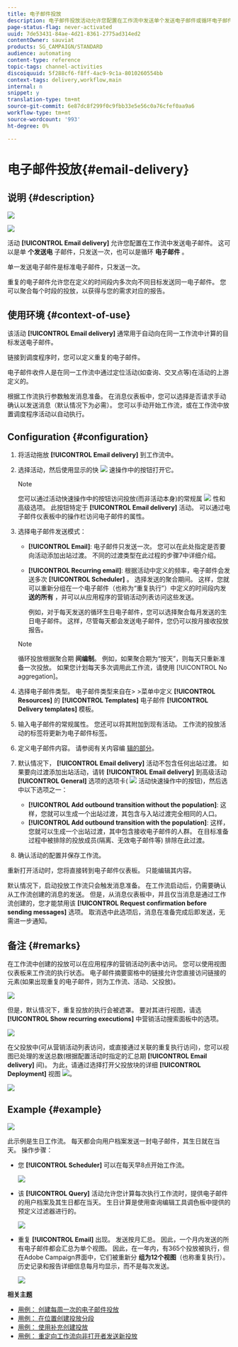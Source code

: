 ```yaml
---
title: 电子邮件投放
description: 电子邮件投放活动允许您配置在工作流中发送单个发送电子邮件或循环电子邮件。
page-status-flag: never-activated
uuid: 7de53431-84ae-4d21-8361-2775ad314ed2
contentOwner: sauviat
products: SG_CAMPAIGN/STANDARD
audience: automating
content-type: reference
topic-tags: channel-activities
discoiquuid: 5f288cf6-f8ff-4ac9-9c1a-8010260554bb
context-tags: delivery,workflow,main
internal: n
snippet: y
translation-type: tm+mt
source-git-commit: 6e87dc8f299f0c9fbb33e5e56c0a76cfef0aa9a6
workflow-type: tm+mt
source-wordcount: '993'
ht-degree: 0%

---
```



# 电子邮件投放{#email-delivery}

## 说明 {#description}

![](assets/email.png)

![](assets/recurrentemail.png)

活动 **[!UICONTROL Email delivery]** 允许您配置在工作流中发送电子邮件。 这可以是单 **个发送电** 子邮件，只发送一次，也可以是循环 **电子邮件** 。

单一发送电子邮件是标准电子邮件，只发送一次。

重复的电子邮件允许您在定义的时间段内多次向不同目标发送同一电子邮件。 您可以聚合每个时段的投放，以获得与您的需求对应的报告。

## 使用环境 {#context-of-use}

该活动 **[!UICONTROL Email delivery]** 通常用于自动向在同一工作流中计算的目标发送电子邮件。

链接到调度程序时，您可以定义重复的电子邮件。

电子邮件收件人是在同一工作流中通过定位活动(如查询、交叉点等)在活动的上游定义的。

根据工作流执行参数触发消息准备。 在消息仪表板中，您可以选择是否请求手动确认以发送消息（默认情况下为必需）。 您可以手动开始工作流，或在工作流中放置调度程序活动以自动执行。

## Configuration {#configuration}

1. 将活动拖放 **[!UICONTROL Email delivery]** 到工作流中。
1. 选择活动，然后使用显示的快 ![](assets/edit_darkgrey-24px.png) 速操作中的按钮打开它。

   >[!NOTE]
   >
   >您可以通过活动快速操作中的按钮访问投放(而非活动本身)的常规属 ![](assets/dlv_activity_params-24px.png) 性和高级选项。 此按钮特定于 **[!UICONTROL Email delivery]** 活动。 可以通过电子邮件仪表板中的操作栏访问电子邮件的属性。

1. 选择电子邮件发送模式：

   * **[!UICONTROL Email]**: 电子邮件只发送一次。 您可以在此处指定是否要向活动添加出站过渡。 不同的过渡类型在此过程的步骤7中详细介绍。
   * **[!UICONTROL Recurring email]**: 根据活动中定义的频率，电子邮件会发送多次 **[!UICONTROL Scheduler]** 。 选择发送的聚合期间。 这样，您就可以重新分组在一个电子邮件（也称为“重复执行”）中定义的时间段内发 **送的所有** ，并可以从应用程序的营销活动列表访问这些发送。

      例如，对于每天发送的循环生日电子邮件，您可以选择聚合每月发送的生日电子邮件。 这样，尽管每天都会发送电子邮件，您仍可以按月接收投放报告。
   >[!NOTE]
   >
   >循环投放根据聚合期 **间编制**。 例如，如果聚合期为“按天”，则每天只重新准备一次投放。 如果您计划每天多次调用此工作流，请使用 [!UICONTROL No aggregation]。

1. 选择电子邮件类型。 电子邮件类型来自在> >菜单中定义 **[!UICONTROL Resources]** 的 **[!UICONTROL Templates]** 电子邮件 **[!UICONTROL Delivery templates]** 模板。
1. 输入电子邮件的常规属性。 您还可以将其附加到现有活动。 工作流的投放活动的标签将更新为电子邮件标签。
1. 定义电子邮件内容。 请参阅有关内容编 [辑的部分](../../designing/using/designing-content-in-adobe-campaign.md)。
1. 默认情况下， **[!UICONTROL Email delivery]** 活动不包含任何出站过渡。 如果要向过渡添加出站活动，请转 **[!UICONTROL Email delivery]** 到高级活动 **[!UICONTROL General]** 选项的选项卡( ![](assets/dlv_activity_params-24px.png) 活动快速操作中的按钮)，然后选中以下选项之一：

   * **[!UICONTROL Add outbound transition without the population]**: 这样，您就可以生成一个出站过渡，其包含与入站过渡完全相同的人口。
   * **[!UICONTROL Add outbound transition with the population]**: 这样，您就可以生成一个出站过渡，其中包含接收电子邮件的人群。 在目标准备过程中被排除的投放成员(隔离、无效电子邮件等) 排除在此过渡。

1. 确认活动的配置并保存工作流。

重新打开活动时，您将直接转到电子邮件仪表板。 只能编辑其内容。

默认情况下，启动投放工作流只会触发消息准备。 在工作流启动后，仍需要确认从工作流创建的消息的发送。 但是，从消息仪表板中，并且仅当消息是通过工作流创建的，您才能禁用该 **[!UICONTROL Request confirmation before sending messages]** 选项。 取消选中此选项后，消息在准备完成后即发送，无需进一步通知。

## 备注 {#remarks}

在工作流中创建的投放可以在应用程序的营销活动列表中访问。 您可以使用视图仪表板来工作流的执行状态。 电子邮件摘要窗格中的链接允许您直接访问链接的元素(如果出现重复的电子邮件，则为工作流、活动、父投放)。

![](assets/wkf_display_recurrent_executions_2.png)

但是，默认情况下，重复投放的执行会被遮罩。 要对其进行视图，请选 **[!UICONTROL Show recurring executions]** 中营销活动搜索面板中的选项。

![](assets/wkf_display_recurrent_executions.png)

在父投放中(可从营销活动列表访问，或直接通过关联的重复执行访问)，您可以视图已处理的发送总数(根据配置活动时指定的汇总期 **[!UICONTROL Email delivery]** 间)。 为此，请通过选择打开父投放块的详细 **[!UICONTROL Deployment]** 视图 ![](assets/wkf_dlv_detail_button.png)。

![](assets/wkf_display_recurrent_executions_3.png)

## Example {#example}

![](assets/wkf_delivery_example_1.png)

此示例是生日工作流。 每天都会向用户档案发送一封电子邮件，其生日就在当天。 操作步骤：

* 您 **[!UICONTROL Scheduler]** 可以在每天早8点开始工作流。

   ![](assets/wkf_delivery_example_2.png)

* 该 **[!UICONTROL Query]** 活动允许您计算每次执行工作流时，提供电子邮件的用户档案及其生日都在当天。 生日计算是使用查询编辑工具调色板中提供的预定义过滤器进行的。

   ![](assets/wkf_delivery_example_3.png)

* 重复 **[!UICONTROL Email]** 出现。 发送按月汇总。 因此，一个月内发送的所有电子邮件都会汇总为单个视图。 因此，在一年内，有365个投放被执行，但在Adobe Campaign界面中，它们被重新分 **组为12个视图**（也称重复执行）。 历史记录和报告详细信息每月均显示，而不是每次发送。

   ![](assets/wkf_delivery_example_4.png)

**相关主题**

* [用例： 创建每周一次的电子邮件投放](../../automating/using/workflow-weekly-offer.md)
* [用例： 在位置创建投放分段](../../automating/using/workflow-segmentation-location.md)
* [用例： 使用补充创建投放](../../automating/using/workflow-created-query-with-complement.md)
* [用例： 重定向工作流向非打开者发送新投放](../../automating/using/workflow-cross-channel-retargeting.md)